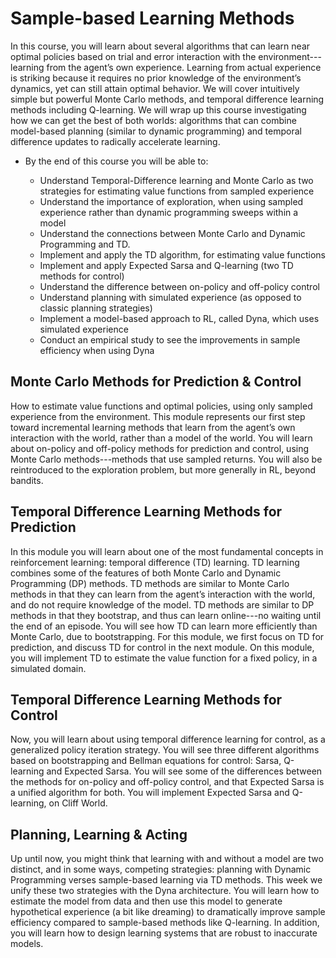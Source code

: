 # Sample-based Learning Methods

In this course, you will learn about several algorithms that can learn near optimal policies based on trial and error interaction with the environment---learning from the agent’s own experience. Learning from actual experience is striking because it requires no prior knowledge of the environment’s dynamics, yet can still attain optimal behavior. We will cover intuitively simple but powerful Monte Carlo methods, and temporal difference learning methods including Q-learning. We will wrap up this course investigating how we can get the best of both worlds: algorithms that can combine model-based planning (similar to dynamic programming) and temporal difference updates to radically accelerate learning.

- By the end of this course you will be able to:
 
  - Understand Temporal-Difference learning and Monte Carlo as two strategies for estimating value functions from sampled experience
  - Understand the importance of exploration, when using sampled experience rather than dynamic programming sweeps within a model
  - Understand the connections between Monte Carlo and Dynamic Programming and TD. 
  - Implement and apply the TD algorithm, for estimating value functions
  - Implement and apply Expected Sarsa and Q-learning (two TD methods for control) 
  - Understand the difference between on-policy and off-policy control
  - Understand planning with simulated experience (as opposed to classic planning strategies)
  - Implement a model-based approach to RL, called Dyna, which uses simulated experience 
  - Conduct an empirical study to see the improvements in sample efficiency when using Dyna

## Monte Carlo Methods for Prediction & Control

How to estimate value functions and optimal policies, using only sampled experience from the environment. This module represents our first step toward incremental learning methods that learn from the agent’s own interaction with the world, rather than a model of the world. You will learn about on-policy and off-policy methods for prediction and control, using Monte Carlo methods---methods that use sampled returns. You will also be reintroduced to the exploration problem, but more generally in RL, beyond bandits.

## Temporal Difference Learning Methods for Prediction

In this module you will learn about one of the most fundamental concepts in reinforcement learning: temporal difference (TD) learning. TD learning combines some of the features of both Monte Carlo and Dynamic Programming (DP) methods. TD methods are similar to Monte Carlo methods in that they can learn from the agent’s interaction with the world, and do not require knowledge of the model. TD methods are similar to DP methods in that they bootstrap, and thus can learn online---no waiting until the end of an episode. You will see how TD can learn more efficiently than Monte Carlo, due to bootstrapping. For this module, we first focus on TD for prediction, and discuss TD for control in the next module. On this module, you will implement TD to estimate the value function for a fixed policy, in a simulated domain.

## Temporal Difference Learning Methods for Control

Now, you will learn about using temporal difference learning for control, as a generalized policy iteration strategy. You will see three different algorithms based on bootstrapping and Bellman equations for control: Sarsa, Q-learning and Expected Sarsa. You will see some of the differences between the methods for on-policy and off-policy control, and that Expected Sarsa is a unified algorithm for both. You will implement Expected Sarsa and Q-learning, on Cliff World.

## Planning, Learning & Acting

Up until now, you might think that learning with and without a model are two distinct, and in some ways, competing strategies: planning with Dynamic Programming verses sample-based learning via TD methods. This week we unify these two strategies with the Dyna architecture. You will learn how to estimate the model from data and then use this model to generate hypothetical experience (a bit like dreaming) to dramatically improve sample efficiency compared to sample-based methods like Q-learning. In addition, you will learn how to design learning systems that are robust to inaccurate models.
